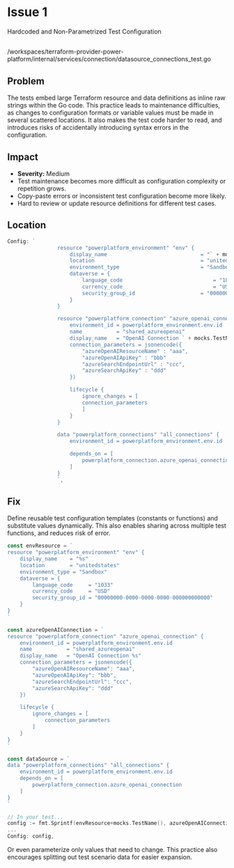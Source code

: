 # Issue 1

Hardcoded and Non-Parametrized Test Configuration

##

/workspaces/terraform-provider-power-platform/internal/services/connection/datasource_connections_test.go

## Problem

The tests embed large Terraform resource and data definitions as inline raw strings within the Go code. This practice leads to maintenance difficulties, as changes to configuration formats or variable values must be made in several scattered locations. It also makes the test code harder to read, and introduces risks of accidentally introducing syntax errors in the configuration.

## Impact

- **Severity:** Medium
- Test maintenance becomes more difficult as configuration complexity or repetition grows.
- Copy-paste errors or inconsistent test configuration become more likely.
- Hard to review or update resource definitions for different test cases.

## Location

```go
Config: `
				resource "powerplatform_environment" "env" {
					display_name                              = "` + mocks.TestName() + `"
					location                                  = "unitedstates"
					environment_type                          = "Sandbox"
					dataverse = {
						language_code                             = "1033"
						currency_code                             = "USD"
						security_group_id 					  = "00000000-0000-0000-0000-000000000000"
					}
				}

				resource "powerplatform_connection" "azure_openai_connection" {
					environment_id = powerplatform_environment.env.id
					name           = "shared_azureopenai"
					display_name   = "OpenAI Connection ` + mocks.TestName() + `"
					connection_parameters = jsonencode({
						"azureOpenAIResourceName" : "aaa",
						"azureOpenAIApiKey" : "bbb"
						"azureSearchEndpointUrl" : "ccc",
						"azureSearchApiKey" : "ddd"
					})

					lifecycle {
						ignore_changes = [
						connection_parameters
						]
					}
				}

				data "powerplatform_connections" "all_connections" {
					environment_id = powerplatform_environment.env.id

					depends_on = [
						powerplatform_connection.azure_openai_connection
					]
				}
				`,
```

## Fix

Define reusable test configuration templates (constants or functions) and substitute values dynamically. This also enables sharing across multiple test functions, and reduces risk of error.

```go
const envResource = `
resource "powerplatform_environment" "env" {
	display_name    = "%s"
	location        = "unitedstates"
	environment_type = "Sandbox"
	dataverse = {
		language_code     = "1033"
		currency_code     = "USD"
		security_group_id = "00000000-0000-0000-0000-000000000000"
	}
}
`

const azureOpenAIConnection = `
resource "powerplatform_connection" "azure_openai_connection" {
	environment_id = powerplatform_environment.env.id
	name           = "shared_azureopenai"
	display_name   = "OpenAI Connection %s"
	connection_parameters = jsonencode({
		"azureOpenAIResourceName": "aaa",
		"azureOpenAIApiKey": "bbb",
		"azureSearchEndpointUrl": "ccc",
		"azureSearchApiKey": "ddd"
	})

	lifecycle {
		ignore_changes = [
			connection_parameters
		]
	}
}
`

const dataSource = `
data "powerplatform_connections" "all_connections" {
	environment_id = powerplatform_environment.env.id
	depends_on = [
		powerplatform_connection.azure_openai_connection
	]
}
`

// In your test...
config := fmt.Sprintf(envResource+mocks.TestName(), azureOpenAIConnection+mocks.TestName(), dataSource)
...
Config: config,
```

Or even parameterize only values that need to change. This practice also encourages splitting out test scenario data for easier expansion.

